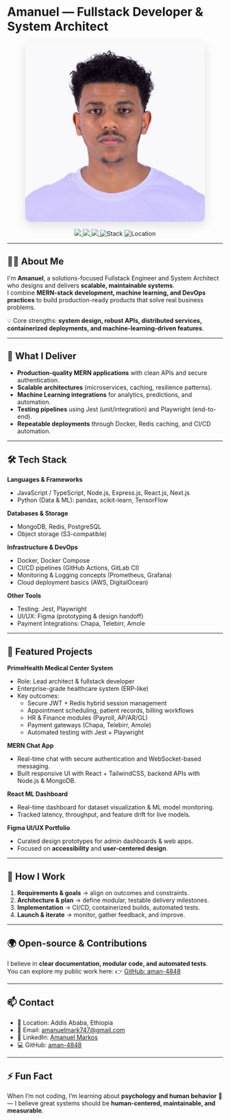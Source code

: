 # Amanuel — Fullstack Developer & System Architect

<p align="center">
  <img src="./images/profile-banner.jpg" alt="Profile banner" width="420" style="border-radius:12px; box-shadow:0 8px 24px rgba(0,0,0,0.12)"/>
</p>

<p align="center">
  <a href="https://github.com/aman-4848" alt="GitHub">
    <img src="https://img.shields.io/badge/GitHub-aman--4848-181717?logo=github&logoColor=white" />
  </a>
  <a href="https://www.linkedin.com/in/amanuel-markos" alt="LinkedIn">
    <img src="https://img.shields.io/badge/LinkedIn-amanuel--markos-0A66C2?logo=linkedin&logoColor=white" />
  </a>
  <a href="mailto:amanuelmark747@gmail.com" alt="Email">
    <img src="https://img.shields.io/badge/Email-amanuelmark747%40gmail.com-D14836?logo=gmail&logoColor=white" />
  </a>
  <img src="https://img.shields.io/badge/Stack-MERN%20%2B%20ML%20%2B%20DevOps-blue?style=flat-square" alt="Stack"/>
  <img src="https://img.shields.io/badge/Location-Addis%20Ababa%2C%20Ethiopia-green?style=flat-square" alt="Location"/>
</p>

---

## 👨‍💻 About Me
I'm **Amanuel**, a solutions-focused Fullstack Engineer and System Architect who designs and delivers **scalable, maintainable systems**.  
I combine **MERN-stack development, machine learning, and DevOps practices** to build production-ready products that solve real business problems.  

💡 Core strengths: **system design, robust APIs, distributed services, containerized deployments, and machine-learning-driven features**.

---

## 🚀 What I Deliver
- **Production-quality MERN applications** with clean APIs and secure authentication.  
- **Scalable architectures** (microservices, caching, resilience patterns).  
- **Machine Learning integrations** for analytics, predictions, and automation.  
- **Testing pipelines** using Jest (unit/integration) and Playwright (end-to-end).  
- **Repeatable deployments** through Docker, Redis caching, and CI/CD automation.  

---

## 🛠 Tech Stack

**Languages & Frameworks**  
- JavaScript / TypeScript, Node.js, Express.js, React.js, Next.js  
- Python (Data & ML): pandas, scikit-learn, TensorFlow  

**Databases & Storage**  
- MongoDB, Redis, PostgreSQL  
- Object storage (S3-compatible)  

**Infrastructure & DevOps**  
- Docker, Docker Compose  
- CI/CD pipelines (GitHub Actions, GitLab CI)  
- Monitoring & Logging concepts (Prometheus, Grafana)  
- Cloud deployment basics (AWS, DigitalOcean)  

**Other Tools**  
- Testing: Jest, Playwright  
- UI/UX: Figma (prototyping & design handoff)  
- Payment Integrations: Chapa, Telebirr, Amole  

---

## 🌟 Featured Projects

**PrimeHealth Medical Center System**  
- Role: Lead architect & fullstack developer  
- Enterprise-grade healthcare system (ERP-like)  
- Key outcomes:  
  - Secure JWT + Redis hybrid session management  
  - Appointment scheduling, patient records, billing workflows  
  - HR & Finance modules (Payroll, AP/AR/GL)  
  - Payment gateways (Chapa, Telebirr, Amole)  
  - Automated testing with Jest + Playwright  

**MERN Chat App**  
- Real-time chat with secure authentication and WebSocket-based messaging.  
- Built responsive UI with React + TailwindCSS, backend APIs with Node.js & MongoDB.  

**React ML Dashboard**  
- Real-time dashboard for dataset visualization & ML model monitoring.  
- Tracked latency, throughput, and feature drift for live models.  

**Figma UI/UX Portfolio**  
- Curated design prototypes for admin dashboards & web apps.  
- Focused on **accessibility** and **user-centered design**.  

---

## 🔧 How I Work
1. **Requirements & goals** → align on outcomes and constraints.  
2. **Architecture & plan** → define modular, testable delivery milestones.  
3. **Implementation** → CI/CD, containerized builds, automated tests.  
4. **Launch & iterate** → monitor, gather feedback, and improve.  

---

## 🌍 Open-source & Contributions
I believe in **clear documentation, modular code, and automated tests**.  
You can explore my public work here: 👉 [GitHub: aman-4848](https://github.com/aman-4848)  

---

## 📫 Contact
- 📍 Location: Addis Ababa, Ethiopia  
- 📧 Email: [amanuelmark747@gmail.com](mailto:amanuelmark747@gmail.com)  
- 🔗 LinkedIn: [Amanuel Markos](https://www.linkedin.com/in/amanuel-markos)  
- 💻 GitHub: [aman-4848](https://github.com/aman-4848)  

---

## ⚡ Fun Fact
When I’m not coding, I’m learning about **psychology and human behavior** 🧠 — I believe great systems should be **human-centered, maintainable, and measurable**.  
